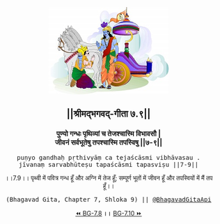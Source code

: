 <center><img src="../../asset/BG.png" alt="#API #bhagavadgitaapi #slok #nodejs #js #api #gitaapi #krishna #hinduism #vedic #ISKCON #shreemadbhagavadgita #technology"/>
<h2>||श्रीमद्‍भगवद्‍-गीता ७.९||</h2>
<h3>पुण्यो गन्धः पृथिव्यां च तेजश्चास्मि विभावसौ |<br/>जीवनं सर्वभूतेषु तपश्चास्मि तपस्विषु ||७-९||</h3>
<pre>puṇyo gandhaḥ pṛthivyāṃ ca tejaścāsmi vibhāvasau .<br/>jīvanaṃ sarvabhūteṣu tapaścāsmi tapasviṣu ||7-9||</pre>
<p>।।7.9।। पृथ्वी में पवित्र गन्ध हूँ और अग्नि में तेज हूँ; सम्पूर्ण भूतों में जीवन हूँ और तपस्वियों में मैं तप हूँ।।</p>
<pre>(Bhagavad Gita, Chapter 7, Shloka 9) || <a href="https://twitter.com/bhagavadgitaapi">@BhagavadGitaApi</a></pre><a href="../../7/8">⏪  BG-7.8</a><b>        ।।        </b><a href="../../7/10">BG-7.10  ⏩</a></center></center>